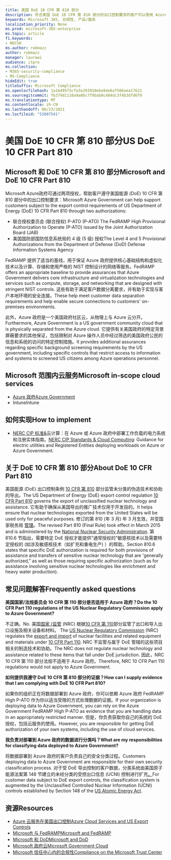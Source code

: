 ```yaml
---
title: 美国 DoE 10 CFR 第 810 部分
description: 符合美国 DoE 10 CFR 第 810 部分的出口控制要求的客户可以使用 Azure 政府。
keywords: Microsoft 365, 合规性, 产品/服务
localization_priority: None
ms.prod: microsoft-365-enterprise
ms.topic: article
f1.keywords:
- NOCSH
ms.author: robmazz
author: robmazz
manager: laurawi
audience: itpro
ms.collection:
- M365-security-compliance
- MS-Compliance
hideEdit: true
titleSuffix: Microsoft Compliance
ms.openlocfilehash: 1a16495f5cfe3e293910ebe84e6af566aea17621
ms.sourcegitcommit: fb379d1110a9a86c7f9bab8c484dc3f4b3dfd6f0
ms.translationtype: MT
ms.contentlocale: zh-CN
ms.lasthandoff: 06/23/2021
ms.locfileid: "53087541"
---
```

# <a name="us-doe-10-cfr-part-810"></a><span data-ttu-id="67ddd-104">美国 DoE 10 CFR 第 810 部分</span><span class="sxs-lookup"><span data-stu-id="67ddd-104">US DoE 10 CFR Part 810</span></span>

## <a name="microsoft-and-doe-10-cfr-part-810"></a><span data-ttu-id="67ddd-105">Microsoft 和 DoE 10 CFR 第 810 部分</span><span class="sxs-lookup"><span data-stu-id="67ddd-105">Microsoft and DoE 10 CFR Part 810</span></span>

<span data-ttu-id="67ddd-106">Microsoft Azure政府可通过两项授权，帮助客户遵守美国能源 (DoE) 10 CFR 第 810 部分中的出口控制要求：</span><span class="sxs-lookup"><span data-stu-id="67ddd-106">Microsoft Azure Government can help support customers subject to the export control requirements of US Department of Energy (DoE) 10 CFR Part 810 through two authorizations:</span></span>

- <span data-ttu-id="67ddd-107">联合授权委员会 (联合授权) P-ATO (P-ATO) </span><span class="sxs-lookup"><span data-stu-id="67ddd-107">The FedRAMP High Provisional Authorization to Operate (P-ATO) issued by the Joint Authorization Board (JAB)</span></span>
- <span data-ttu-id="67ddd-108">美国国防部国防信息系统局的 4 级 (5 级) 授权</span><span class="sxs-lookup"><span data-stu-id="67ddd-108">The Level 4 and 5 Provisional Authorizations from the Department of Defense (DoD) Defense Information Systems Agency</span></span>

<span data-ttu-id="67ddd-109">FedRAMP 提供了适当的基线，用于保证 Azure 政府提供核心基础结构和虚拟化技术以及计算、存储和使用严格的 NIST 控制设计的网络等服务。</span><span class="sxs-lookup"><span data-stu-id="67ddd-109">FedRAMP offers an appropriate baseline to provide assurances that Azure Government delivers core infrastructure and virtualization technologies and services such as compute, storage, and networking that are designed with stringent NIST controls.</span></span> <span data-ttu-id="67ddd-110">这些有助于满足客户数据分离要求，并有助于实现与客户本地环境的安全连接。</span><span class="sxs-lookup"><span data-stu-id="67ddd-110">These help meet customer data separation requirements and help enable secure connections to customers' on-premises environments.</span></span>

<span data-ttu-id="67ddd-111">此外，Azure 政府是一个美国政府社区云，从物理上与 Azure 云分开。</span><span class="sxs-lookup"><span data-stu-id="67ddd-111">Furthermore, Azure Government is a US government community cloud that is physically separated from the Azure cloud.</span></span> <span data-ttu-id="67ddd-112">它提供有关美国政府的特定背景屏蔽要求的其他保证，包括限制对 Azure 操作人员中经过筛选的美国政府公民的信息和系统的访问的特定控制措施。</span><span class="sxs-lookup"><span data-stu-id="67ddd-112">It provides additional assurances regarding specific background screening requirements by the US government, including specific controls that restrict access to information and systems to screened US citizens among Azure operations personnel.</span></span>

## <a name="microsoft-in-scope-cloud-services"></a><span data-ttu-id="67ddd-113">Microsoft 范围内云服务</span><span class="sxs-lookup"><span data-stu-id="67ddd-113">Microsoft in-scope cloud services</span></span>

- [<span data-ttu-id="67ddd-114">Azure 政府</span><span class="sxs-lookup"><span data-stu-id="67ddd-114">Azure Government</span></span>](https://aka.ms/AzureCompliance)
- <span data-ttu-id="67ddd-115">Intune</span><span class="sxs-lookup"><span data-stu-id="67ddd-115">Intune</span></span>

## <a name="how-to-implement"></a><span data-ttu-id="67ddd-116">如何实现</span><span class="sxs-lookup"><span data-stu-id="67ddd-116">How to implement</span></span>

- <span data-ttu-id="67ddd-117">[NERC CIP 标准&](https://aka.ms/AzureNERC)云计算：在 Azure 或 Azure 政府中部署工作负载的电力系统和注册实体指南。</span><span class="sxs-lookup"><span data-stu-id="67ddd-117">[NERC CIP Standards & Cloud Computing](https://aka.ms/AzureNERC): Guidance for electric utilities and Registered Entities deploying workloads on Azure or Azure Government.</span></span>

## <a name="about-doe-10-cfr-part-810"></a><span data-ttu-id="67ddd-118">关于 DoE 10 CFR 第 810 部分</span><span class="sxs-lookup"><span data-stu-id="67ddd-118">About DoE 10 CFR Part 810</span></span>

<span data-ttu-id="67ddd-119">美国能源 (DoE) 出口控制条例 [10 CFR 第 810](https://www.govinfo.gov/content/pkg/FR-2015-02-23/pdf/2015-03479.pdf) 部分监管未分类的伪造技术和协助的导出。</span><span class="sxs-lookup"><span data-stu-id="67ddd-119">The US Department of Energy (DoE) export control regulation [10 CFR Part 810](https://www.govinfo.gov/content/pkg/FR-2015-02-23/pdf/2015-03479.pdf) governs the export of unclassified nuclear technology and assistance.</span></span> <span data-ttu-id="67ddd-120">它有助于确保从美国导出的推广技术仅用于开发目的。</span><span class="sxs-lookup"><span data-stu-id="67ddd-120">It helps ensure that nuclear technologies exported from the United States will be used only for peaceful purposes.</span></span> <span data-ttu-id="67ddd-121">修订的第 810 (年 3 月) 年 3 月生效，并受国家税务局 [管理](https://www.energy.gov/nnsa/national-nuclear-security-administration)。</span><span class="sxs-lookup"><span data-stu-id="67ddd-121">The revised Part 810 (Final Rule) took effect in March 2015 and is administered by the [National Nuclear Security Administration](https://www.energy.gov/nnsa/national-nuclear-security-administration).</span></span> <span data-ttu-id="67ddd-122">第 810.6 节指出，需要特定 DoE 授权才能提供"通常授权的"敏感核技术以及需要特定授权的 (如涉及敏感核技术（如扩充和重电生产) ）的帮助。</span><span class="sxs-lookup"><span data-stu-id="67ddd-122">Section 810.6 states that specific DoE authorization is required for both provisions of assistance and transfers of sensitive nuclear technology that are 'generally authorized,” as well as those requiring specific authorization (such as for assistance involving sensitive nuclear technologies like enrichment and heavy water production).</span></span>

## <a name="frequently-asked-questions"></a><span data-ttu-id="67ddd-123">常见问题解答</span><span class="sxs-lookup"><span data-stu-id="67ddd-123">Frequently asked questions</span></span>

<span data-ttu-id="67ddd-124">**美国国家/法规委员会 10 CFR 第 110 部分是否适用于 Azure 政府？**</span><span class="sxs-lookup"><span data-stu-id="67ddd-124">**Do the 10 CFR Part 110 regulations of the US Nuclear Regulatory Commission apply to Azure Government?**</span></span>

<span data-ttu-id="67ddd-125">不正确。</span><span class="sxs-lookup"><span data-stu-id="67ddd-125">No.</span></span> <span data-ttu-id="67ddd-126">美国[国家 (监管](https://www.nrc.gov/) (NRC) 根据[10 CFR 第 110](https://www.nrc.gov/reading-rm/doc-collections/cfr/part110/)部分监管了出口和导入出口设施及相关设备和材料。 [](https://www.nrc.gov/about-nrc/ip/export-import.html)</span><span class="sxs-lookup"><span data-stu-id="67ddd-126">The [US Nuclear Regulatory Commission](https://www.nrc.gov/) (NRC) regulates the [export and import](https://www.nrc.gov/about-nrc/ip/export-import.html) of nuclear facilities and related equipment and materials under [10 CFR Part 110](https://www.nrc.gov/reading-rm/doc-collections/cfr/part110/).</span></span> <span data-ttu-id="67ddd-127">NRC 不监管与属于 DoE 管辖的这些项目相关的制造技术和协助。</span><span class="sxs-lookup"><span data-stu-id="67ddd-127">The NRC does not regulate nuclear technology and assistance related to these items that fall under DoE jurisdiction.</span></span> <span data-ttu-id="67ddd-128">因此，NRC 10 CFR 第 110 部分法规不适用于 Azure 政府。</span><span class="sxs-lookup"><span data-stu-id="67ddd-128">Therefore, NRC 10 CFR Part 110 regulations would not apply to Azure Government.</span></span>

<span data-ttu-id="67ddd-129">**如何提供我遵守 DoE 10 CFR 第 810 部分的证据？**</span><span class="sxs-lookup"><span data-stu-id="67ddd-129">**How can I supply evidence that I am complying with DoE 10 CFR Part 810?**</span></span>

<span data-ttu-id="67ddd-130">如果你的组织正在将数据部署到 Azure 政府，你可以依赖 Azure 政府 FedRAMP High P-ATO 作为你以适当受限的方式处理数据的证据。</span><span class="sxs-lookup"><span data-stu-id="67ddd-130">If your organization is deploying data to Azure Government, you can rely on the Azure Government FedRAMP High P-ATO as evidence that you are handling data in an appropriately restricted manner.</span></span> <span data-ttu-id="67ddd-131">但是，你负责获取你自己的系统的 DoE 授权，包括云服务的使用。</span><span class="sxs-lookup"><span data-stu-id="67ddd-131">However, you are responsible for getting DoE authorization of your own systems, including the use of cloud services.</span></span>

<span data-ttu-id="67ddd-132">**我负责对部署到 Azure 政府的数据进行分类吗？**</span><span class="sxs-lookup"><span data-stu-id="67ddd-132">**What are my responsibilities for classifying data deployed to Azure Government?**</span></span>

<span data-ttu-id="67ddd-133">将数据部署到 Azure 政府的客户负责自己的安全分类过程。</span><span class="sxs-lookup"><span data-stu-id="67ddd-133">Customers deploying data to Azure Government are responsible for their own security classification process.</span></span> <span data-ttu-id="67ddd-134">对于受 DoE 导出控制的客户数据，分类系统由美国原子能源法案第 148 节建立的未经分类的受控出口信息 (UCNI) 控制进行扩充[。](https://www.epa.gov/laws-regulations/summary-atomic-energy-act)</span><span class="sxs-lookup"><span data-stu-id="67ddd-134">For customer data subject to DoE export controls, the classification system is augmented by the Unclassified Controlled Nuclear Information (UCNI) controls established by Section 148 of the [US Atomic Energy Act](https://www.epa.gov/laws-regulations/summary-atomic-energy-act).</span></span>

## <a name="resources"></a><span data-ttu-id="67ddd-135">资源</span><span class="sxs-lookup"><span data-stu-id="67ddd-135">Resources</span></span>

- [<span data-ttu-id="67ddd-136">Azure 云服务在美国出口控制</span><span class="sxs-lookup"><span data-stu-id="67ddd-136">Azure Cloud Services and US Export Controls</span></span>](https://servicetrust.microsoft.com/ViewPage/TrustDocuments?command=Download&downloadType=Document&downloadId=c24c11f2-2cd4-444a-9160-19762855ad3a&docTab=6d000410-c9e9-11e7-9a91-892aae8839ad_FAQ_and_White_Papers)
- [<span data-ttu-id="67ddd-137">Microsoft 与 FedRAMP</span><span class="sxs-lookup"><span data-stu-id="67ddd-137">Microsoft and FedRAMP</span></span>](offering-fedramp.md)
- [<span data-ttu-id="67ddd-138">Microsoft 和 DoD</span><span class="sxs-lookup"><span data-stu-id="67ddd-138">Microsoft and DoD</span></span>](offering-dod-disa-l2-l4-l5.md)
- [<span data-ttu-id="67ddd-139">Microsoft 政府云</span><span class="sxs-lookup"><span data-stu-id="67ddd-139">Microsoft Government Cloud</span></span>](https://www.microsoft.com/enterprise/government)
- [<span data-ttu-id="67ddd-140">Microsoft 信任中心内的合规性</span><span class="sxs-lookup"><span data-stu-id="67ddd-140">Compliance on the Microsoft Trust Center</span></span>](https://www.microsoft.com/trust-center/compliance/compliance-overview)
